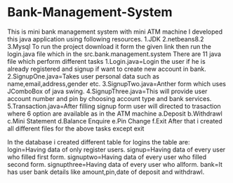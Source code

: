 # Bank-Management-System
This is mini bank management system with mini ATM machine
I developed this java application using following resources.
    1.JDK
    2.netbeans8.2
    3.Mysql
To run the project download it form the given link then run the login.java file which in the src.bank.management.system
There are 11 java file which perform different tasks
    1.Login.java=Login the user if he is already registered and signup if want to create new account in bank.
    2.SignupOne.java=Takes user personal data such as name,email,address,gender etc.
    3.SignupTwo.java=Anther form which uses JComboBox of java swing.
    4.SignupThree.java=This will provide user account number and pin by choosing account type and bank services.
    5.Transaction.java=After filling signup form user will directed to trasaction where 6 option are available as in the ATM machine
          a.Deposit
          b.Withdrawl
          c.Mini Statement
          d.Balance Enquire
          e.Pin Change 
          f.Exit
     After that i created all different files for the above tasks except exit
     
In the database i created different table for logins the table are:
    login=Having data of only register users.
    signup=Having data of every user who filled first form.
    signuptwo=Having data of every user who filled second form.
    signupthree=Having data of every user who allform.
    bank=It has user bank details like amount,pin,date of deposit and withdrawl.
    
